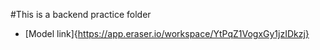 #This is a backend practice folder

- [Model link]{https://app.eraser.io/workspace/YtPqZ1VogxGy1jzIDkzj}